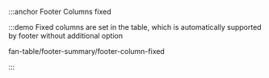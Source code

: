 :::anchor Footer Columns fixed

:::demo Fixed columns are set in the table, which is automatically supported by footer without additional option

fan-table/footer-summary/footer-column-fixed

:::
